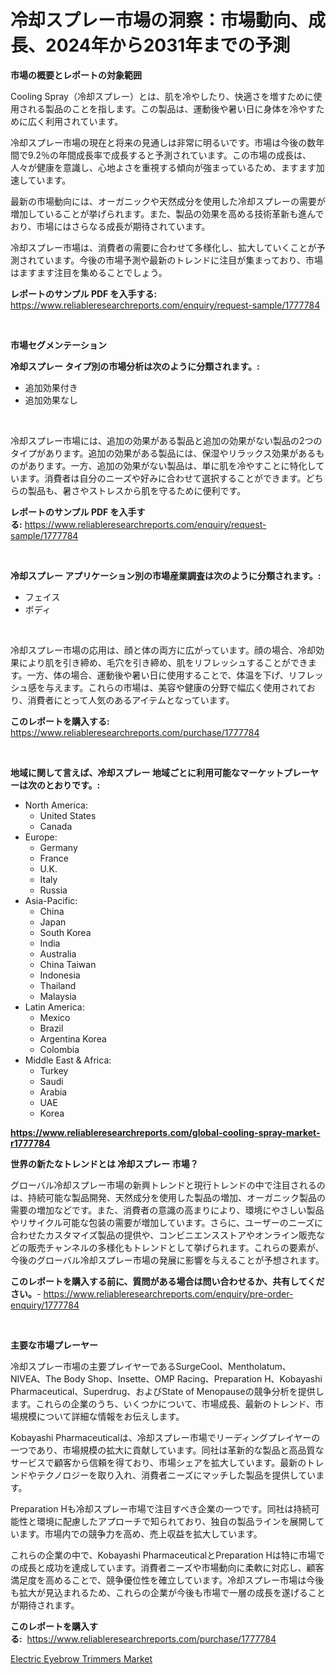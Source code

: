 <p><h1>冷却スプレー市場の洞察：市場動向、成長、2024年から2031年までの予測</h1></p><p><strong>市場の概要とレポートの対象範囲</strong></p>
<p><p>Cooling Spray（冷却スプレー）とは、肌を冷やしたり、快適さを増すために使用される製品のことを指します。この製品は、運動後や暑い日に身体を冷やすために広く利用されています。</p><p>冷却スプレー市場の現在と将来の見通しは非常に明るいです。市場は今後の数年間で9.2％の年間成長率で成長すると予測されています。この市場の成長は、人々が健康を意識し、心地よさを重視する傾向が強まっているため、ますます加速しています。</p><p>最新の市場動向には、オーガニックや天然成分を使用した冷却スプレーの需要が増加していることが挙げられます。また、製品の効果を高める技術革新も進んでおり、市場にはさらなる成長が期待されています。</p><p>冷却スプレー市場は、消費者の需要に合わせて多様化し、拡大していくことが予測されています。今後の市場予測や最新のトレンドに注目が集まっており、市場はますます注目を集めることでしょう。</p></p>
<p><strong>レポートのサンプル PDF を入手する:</strong> <a href="https://www.reliableresearchreports.com/enquiry/request-sample/1777784">https://www.reliableresearchreports.com/enquiry/request-sample/1777784</a></p>
<p>&nbsp;</p>
<p><strong>市場セグメンテーション</strong></p>
<p><strong>冷却スプレー タイプ別の市場分析は次のように分類されます。:</strong></p>
<p><ul><li>追加効果付き</li><li>追加効果なし</li></ul></p>
<p>&nbsp;</p>
<p><p>冷却スプレー市場には、追加の効果がある製品と追加の効果がない製品の2つのタイプがあります。追加の効果がある製品には、保湿やリラックス効果があるものがあります。一方、追加の効果がない製品は、単に肌を冷やすことに特化しています。消費者は自分のニーズや好みに合わせて選択することができます。どちらの製品も、暑さやストレスから肌を守るために便利です。</p></p>
<p><strong>レポートのサンプル PDF を入手する:</strong>&nbsp;<a href="https://www.reliableresearchreports.com/enquiry/request-sample/1777784">https://www.reliableresearchreports.com/enquiry/request-sample/1777784</a></p>
<p>&nbsp;</p>
<p><strong> 冷却スプレー アプリケーション別の市場産業調査は次のように分類されます。:</strong></p>
<p><ul><li>フェイス</li><li>ボディ</li></ul></p>
<p>&nbsp;</p>
<p><p>冷却スプレー市場の応用は、顔と体の両方に広がっています。顔の場合、冷却効果により肌を引き締め、毛穴を引き締め、肌をリフレッシュすることができます。一方、体の場合、運動後や暑い日に使用することで、体温を下げ、リフレッシュ感を与えます。これらの市場は、美容や健康の分野で幅広く使用されており、消費者にとって人気のあるアイテムとなっています。</p></p>
<p><strong>このレポートを購入する:</strong>&nbsp; <a href="https://www.reliableresearchreports.com/purchase/1777784">https://www.reliableresearchreports.com/purchase/1777784</a></p>
<p>&nbsp;</p>
<p><strong>地域に関して言えば、冷却スプレー 地域ごとに利用可能なマーケットプレーヤーは次のとおりです。:</strong></p>
<p><ul>
    <li>
        North America:
        <ul>
            <li>United States</li>
            <li>Canada</li>
        </ul>
    </li>
    <li>
        Europe:
        <ul>
            <li>Germany</li>
            <li>France</li>
            <li>U.K.</li>
            <li>Italy</li>
            <li>Russia</li>
        </ul>
    </li>
    <li>
        Asia-Pacific:
        <ul>
            <li>China</li>
            <li>Japan</li>
            <li>South Korea</li>
            <li>India</li>
            <li>Australia</li>
            <li>China Taiwan</li>
            <li>Indonesia</li>
            <li>Thailand</li>
            <li>Malaysia</li>
        </ul>
    </li>
    <li>
        Latin America:
        <ul>
            <li>Mexico</li>
            <li>Brazil</li>
            <li>Argentina Korea</li>
            <li>Colombia</li>
        </ul>
    </li>
    <li>
        Middle East & Africa:
        <ul>
            <li>Turkey</li>
            <li>Saudi</li>
            <li>Arabia</li>
            <li>UAE</li>
            <li>Korea</li>
        </ul>
    </li>
    </ul></p>
<p><strong><a href="https://www.reliableresearchreports.com/global-cooling-spray-market-r1777784">https://www.reliableresearchreports.com/global-cooling-spray-market-r1777784</a></strong>&nbsp;</p>
<p><strong>世界の新たなトレンドとは 冷却スプレー 市場？</strong></p>
<p><p>グローバル冷却スプレー市場の新興トレンドと現行トレンドの中で注目されるのは、持続可能な製品開発、天然成分を使用した製品の増加、オーガニック製品の需要の増加などです。また、消費者の意識の高まりにより、環境にやさしい製品やリサイクル可能な包装の需要が増加しています。さらに、ユーザーのニーズに合わせたカスタマイズ製品の提供や、コンビニエンスストアやオンライン販売などの販売チャンネルの多様化もトレンドとして挙げられます。これらの要素が、今後のグローバル冷却スプレー市場の発展に影響を与えることが予想されます。</p></p>
<p><strong>このレポートを購入する前に、質問がある場合は問い合わせるか、共有してください。</strong>- <a href="https://www.reliableresearchreports.com/enquiry/pre-order-enquiry/1777784">https://www.reliableresearchreports.com/enquiry/pre-order-enquiry/1777784</a></p>
<p>&nbsp;</p>
<p><strong>主要な市場プレーヤー</strong></p>
<p><p>冷却スプレー市場の主要プレイヤーであるSurgeCool、Mentholatum、NIVEA、The Body Shop、Insette、OMP Racing、Preparation H、Kobayashi Pharmaceutical、Superdrug、およびState of Menopauseの競争分析を提供します。これらの企業のうち、いくつかについて、市場成長、最新のトレンド、市場規模について詳細な情報をお伝えします。</p><p>Kobayashi Pharmaceuticalは、冷却スプレー市場でリーディングプレイヤーの一つであり、市場規模の拡大に貢献しています。同社は革新的な製品と高品質なサービスで顧客から信頼を得ており、市場シェアを拡大しています。最新のトレンドやテクノロジーを取り入れ、消費者ニーズにマッチした製品を提供しています。</p><p>Preparation Hも冷却スプレー市場で注目すべき企業の一つです。同社は持続可能性と環境に配慮したアプローチで知られており、独自の製品ラインを展開しています。市場内での競争力を高め、売上収益を拡大しています。</p><p>これらの企業の中で、Kobayashi PharmaceuticalとPreparation Hは特に市場での成長と成功を達成しています。消費者ニーズや市場動向に柔軟に対応し、顧客満足度を高めることで、競争優位性を確立しています。冷却スプレー市場は今後も拡大が見込まれるため、これらの企業が今後も市場で一層の成長を遂げることが期待されます。</p></p>
<p><strong>このレポートを購入する:</strong>&nbsp;&nbsp;<a href="https://www.reliableresearchreports.com/purchase/1777784">https://www.reliableresearchreports.com/purchase/1777784</a></p>
<p><p><a href="https://github.com/kathiaseamanalvaradovlprc2h/Market-Research-Report-List-2/blob/main/electric-eyebrow-trimmers-market.md">Electric Eyebrow Trimmers Market</a></p></p>
